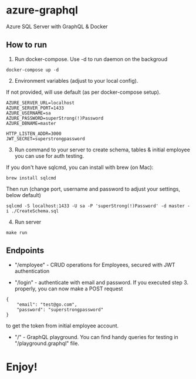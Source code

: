# azure-graphql

Azure SQL Server with GraphQL & Docker

## How to run

1. Run docker-compose. Use -d to run daemon on the backgroud
```
docker-compose up -d
```

2. Environment variables (adjust to your local config).

If not provided, will use default (as per docker-compose setup).
```
AZURE_SERVER_URL=localhost
AZURE_SERVER_PORT=1433
AZURE_USERNAME=sa
AZURE_PASSWORD=superStrong(!)Password
AZURE_DBNAME=master

HTTP_LISTEN_ADDR=3000
JWT_SECRET=superstrongpassword
```

3. Run command to your server to create schema, tables & initial employee you can use for auth testing.

If you don't have sqlcmd, you can install with brew (on Mac):
```
brew install sqlcmd
```

Then run (change port, username and password to adjust your settings, below default)
```
sqlcmd -S localhost:1433 -U sa -P 'superStrong(!)Password' -d master -i ./CreateSchema.sql
```

4. Run server
```
make run
```

## Endpoints

- "/employee" - CRUD operations for Employees, secured with JWT authentication

- "/login" - authenticate with email and password. If you executed step 3. properly, you can now make a POST request
```
{
    "email": "test@go.com",
    "password": "superstrongpassword"
}
```
to get the token from initial employee account.

- "/" - GraphQL playground. You can find handy queries for testing in "/playground.graphql" file.

# Enjoy!
